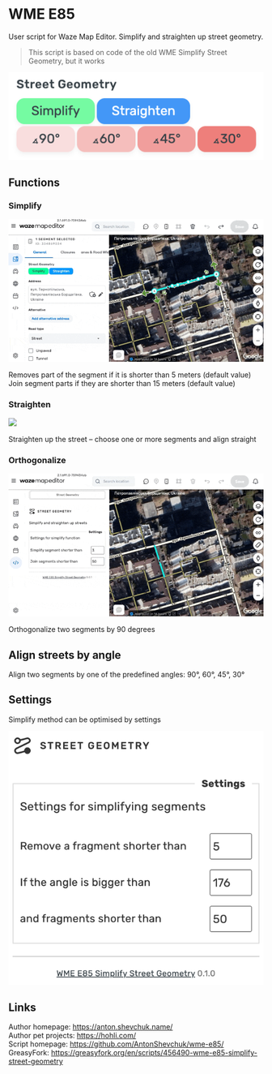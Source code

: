 # WME E85
User script for Waze Map Editor.
Simplify and straighten up street geometry.

> This script is based on code of the old WME Simplify Street Geometry, but it works

![](screenshot.png)

## Functions

### Simplify

![](simplify.gif)

Removes part of the segment if it is shorter than 5 meters (default value)  
Join segment parts if they are shorter than 15 meters (default value)

### Straighten

![](straighten.gif)

Straighten up the street – choose one or more segments and align straight

### Orthogonalize

![](ortho.gif)

Orthogonalize two segments by 90 degrees

## Align streets by angle

Align two segments by one of the predefined angles: 90°, 60°, 45°, 30°

## Settings

Simplify method can be optimised by settings

![](settings.png)

## Links

Author homepage: https://anton.shevchuk.name/  
Author pet projects: https://hohli.com/  
Script homepage: https://github.com/AntonShevchuk/wme-e85/  
GreasyFork: https://greasyfork.org/en/scripts/456490-wme-e85-simplify-street-geometry
